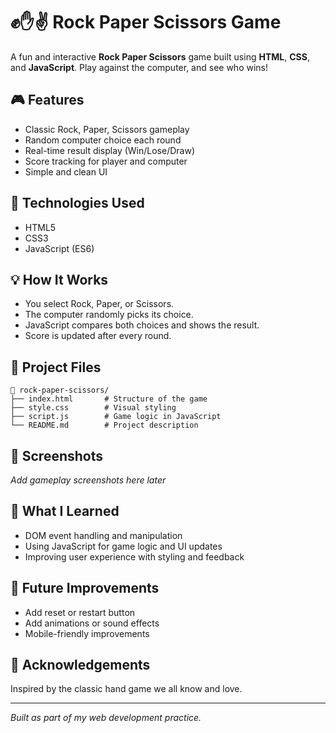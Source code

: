 # ✊✋✌️ Rock Paper Scissors Game

A fun and interactive **Rock Paper Scissors** game built using **HTML**, **CSS**, and **JavaScript**. Play against the computer, and see who wins!

## 🎮 Features

- Classic Rock, Paper, Scissors gameplay
- Random computer choice each round
- Real-time result display (Win/Lose/Draw)
- Score tracking for player and computer
- Simple and clean UI

## 🚀 Technologies Used

- HTML5
- CSS3
- JavaScript (ES6)

## 💡 How It Works

- You select Rock, Paper, or Scissors.
- The computer randomly picks its choice.
- JavaScript compares both choices and shows the result.
- Score is updated after every round.

## 📂 Project Files

```
📁 rock-paper-scissors/
├── index.html       # Structure of the game
├── style.css        # Visual styling
├── script.js        # Game logic in JavaScript
└── README.md        # Project description
```

## 📸 Screenshots

*Add gameplay screenshots here later*

## 🧠 What I Learned

- DOM event handling and manipulation
- Using JavaScript for game logic and UI updates
- Improving user experience with styling and feedback

## 📎 Future Improvements

- Add reset or restart button
- Add animations or sound effects
- Mobile-friendly improvements

## 🙌 Acknowledgements

Inspired by the classic hand game we all know and love.

---

*Built as part of my web development practice.*